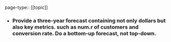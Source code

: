 page-type:: [[topic]]
- ### Provide a three-year forecast containing not only dollars but also key metrics. such as num.r of customers and conversion rate. Do a bottom-up forecast, not top-down.



